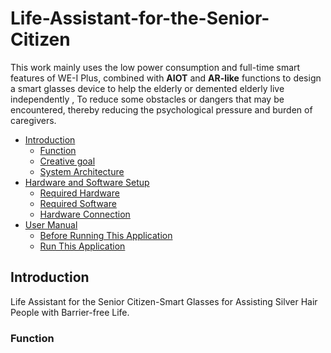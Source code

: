 # Life-Assistant-for-the-Senior-Citizen

This work mainly uses the low power consumption and full-time smart features of WE-I Plus, combined with **AIOT** and **AR-like** functions to design a smart glasses device to help the elderly or demented elderly live independently , To reduce some obstacles or dangers that may be encountered, thereby reducing the psychological pressure and burden of caregivers.

* [Introduction](#introduction)
  * [Function](#function)
  * [Creative goal](#creative-goal)
  * [System Architecture](#system-architecture)
* [Hardware and Software Setup](#hardware-and-software-setup)
	* [Required Hardware](#required-hardware)
	* [Required Software](#required-software)
	* [Hardware Connection](#hardware-connection)
* [User Manual](#user-manual)
	* [Before Running This Application](#before-running-this-application)
	* [Run This Application](#run-this-application)

## Introduction
Life Assistant for the Senior Citizen-Smart Glasses for Assisting Silver Hair People with Barrier-free Life.

### Function

